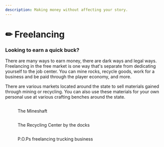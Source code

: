```yaml
---
description: Making money without affecting your story.
---
```


# ✏ Freelancing

### Looking to earn a quick buck?

There are many ways to earn money, there are dark ways and legal ways. Freelancing in the free market is one way that's separate from dedicating yourself to the job center. You can mine rocks, recycle goods, work for a business and be paid through the player economy, and more.

There are various markets located around the state to sell materials gained through mining or recycling. You can also use these materials for your own personal use at various crafting benches around the state.

&#x20;

<figure><img src="https://i.imgur.com/pFkWuTr.png" alt=""><figcaption><p>The Mineshaft</p></figcaption></figure>

&#x20;  &#x20;

<figure><img src="https://i.imgur.com/IxhmVfD.jpeg" alt=""><figcaption><p>The Recycling Center by the docks</p></figcaption></figure>

&#x20;

<figure><img src="https://i.imgur.com/1u0y3ZZ.png" alt=""><figcaption><p>P.O.Ps freelancing trucking business</p></figcaption></figure>
